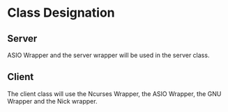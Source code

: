 # Class Designation

## Server

ASIO Wrapper and the server wrapper will be used in the server class.

## Client

The client class will use the Ncurses Wrapper, the ASIO Wrapper, the GNU Wrapper and the Nick wrapper.
